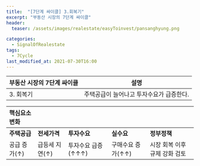 ```yaml
---
title:  "[7단계 싸이클] 3.회복기"
excerpt: "부동산 시장의 7단계 싸이클"
header:
  teaser: /assets/images/realestate/easyToinvest/pansanghyung.png

categories:
  - SignalOfRealestate
tags:
  - 7Cycle
last_modified_at: 2021-07-30T16:00
---
```



|	<center>부동산 시장의 7단계 싸이클</center>	|		<center>설명</center>		|
| :-------------------------------------------	| :-------------------------------------------	|
| 3. 회복기		 			| 주택공급이 늘어나고 투자수요가 급증한다.			|


| 핵심요소 변화		| 			| 			| 			|			|
| :--------------------	| :--------------------	| :--------------------	| :--------------------	| :--------------------	|
| **주택공급**		| **전세가격**		| **투자수요**		| **실수요**		| **정부정책**		|
| 공급 증가(↑)		| 급등세 지연(↑) 		| 투자수요 급증(↑↑↑)		| 구매수요 증가(↑↑)		| 시장 회복 이후 규제 강화 검토	|